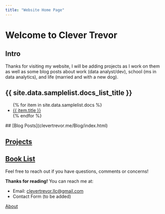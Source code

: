 ```yaml
---
title: "Website Home Page"
---
```


# **Welcome to Clever Trevor**

## Intro
Thanks for visiting my website, I will be adding projects as I work on them as well as some blog posts about work (data analyst/dev), school (ms in data analytics), and life (married and with a new dog).

<h2>{{ site.data.samplelist.docs_list_title }}</h2>
<ul>
   {% for item in site.data.samplelist.docs %}
      <li><a href="{{ item.url }}">{{ item.title }}</a></li>
   {% endfor %}
</ul>
## [Blog Posts](clevertrevor.me/Blog/index.html)


## [Projects](clevertrevor.me/Projects/index.html)


## [Book List](clevertrevor.me/Book_List/index.html)


Feel free to reach out if you have questions, comments or concerns!

**Thanks for reading!**
You can reach me at:
- Email: clevertrevor.llc@gmail.com
- Contact Form (to be added)

[About](http://clevertrevor.me/about.html)
